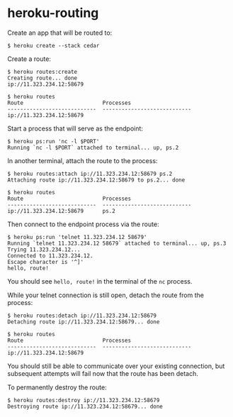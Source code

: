 # heroku-routing
 
Create an app that will be routed to:

    $ heroku create --stack cedar

Create a route:

    $ heroku routes:create
    Creating route... done
    ip://11.323.234.12:58679

    $ heroku routes
    Route                         Processes
    ----------------------------  ----------------------------
    ip://11.323.234.12:58679

Start a process that will serve as the endpoint:

    $ heroku ps:run 'nc -l $PORT'
    Running `nc -l $PORT` attached to terminal... up, ps.2

In another terminal, attach the route to the process:

    $ heroku routes:attach ip://11.323.234.12:58679 ps.2
    Attaching route ip://11.323.234.12:58679 to ps.2... done

    $ heroku routes
    Route                         Processes
    ----------------------------  ---------------------------- 
    ip://11.323.234.12:58679      ps.2

Then connect to the endpoint process via the route:

    $ heroku ps:run 'telnet 11.323.234.12 58679'
    Running `telnet 11.323.234.12 58679` attached to terminal... up, ps.3
    Trying 11.323.234.12...
    Connected to 11.323.234.12.
    Escape character is '^]'
    hello, route!

You should see `hello, route!` in the terminal of the `nc` process.

While your telnet connection is still open, detach the route from the process:

    $ heroku routes:detach ip://11.323.234.12:58679
    Detaching route ip://11.323.234.12:58679... done
    
    $ heroku routes
    Route                         Processes
    ----------------------------  ----------------------------
    ip://11.323.234.12:58679      

You should still be able to communicate over your existing connection, but
subsequent attempts will fail now that the route has been detach.

To permanently destroy the route:

    $ heroku routes:destroy ip://11.323.234.12:58679
    Destroying route ip://11.323.234.12:58679... done
